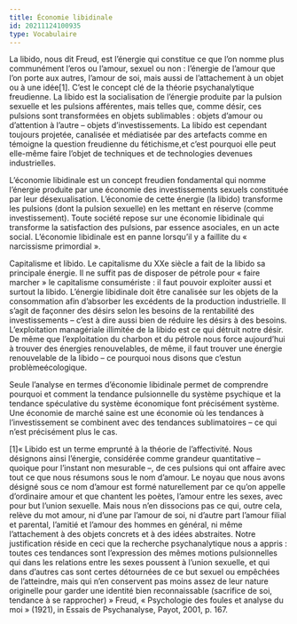 ```yaml
---
title: Économie libidinale
id: 20211124100935
type: Vocabulaire
---
```


La libido, nous dit Freud, est l’énergie qui constitue ce que l’on nomme plus communément l’eros ou l’amour, sexuel ou non : l’énergie de l’amour que l’on porte aux autres, l’amour de soi, mais aussi de l’attachement à un objet ou à une idée[1]. C’est le concept clé de la théorie psychanalytique freudienne. La libido est la socialisation de l’énergie produite par la pulsion sexuelle et les pulsions afférentes, mais telles que, comme désir, ces pulsions sont transformées en objets sublimables : objets d’amour ou d’attention à l’autre – objets d’investissements. La libido est cependant toujours projetée, canalisée et médiatisée par des artefacts comme en témoigne la question freudienne du fétichisme,et c’est pourquoi elle peut elle-même faire l’objet de techniques et de technologies devenues industrielles.

 

L’économie libidinale est un concept freudien fondamental qui nomme l’énergie produite par une économie des investissements sexuels constituée par leur désexualisation. L’économie de cette énergie (la libido) transforme les pulsions (dont la pulsion sexuelle) en les mettant en réserve (comme investissement). Toute société repose sur une économie libidinale qui transforme la satisfaction des pulsions, par essence asociales, en un acte social. L’économie libidinale est en panne lorsqu’il y a faillite du « narcissisme primordial ».

 

Capitalisme et libido. Le capitalisme du XXe siècle a fait de la libido sa principale énergie. Il ne suffit pas de disposer de pétrole pour « faire marcher » le capitalisme consumériste : il faut pouvoir exploiter aussi et surtout la libido. L’énergie libidinale doit être canalisée sur les objets de la consommation afin d’absorber les excédents de la production industrielle. Il s’agit de façonner des désirs selon les besoins de la rentabilité des investissements – c’est à dire aussi bien de réduire les désirs à des besoins. L’exploitation managériale illimitée de la libido est ce qui détruit notre désir. De même que l’exploitation du charbon et du pétrole nous force aujourd’hui à trouver des énergies renouvelables, de même, il faut trouver une énergie renouvelable de la libido – ce pourquoi nous disons que c’estun problèmeécologique.

 

Seule l’analyse en termes d’économie libidinale permet de comprendre pourquoi et comment la tendance pulsionnelle du système psychique et la tendance spéculative du système économique font précisément système. Une économie de marché saine est une économie où les tendances à l’investissement se combinent avec des tendances sublimatoires – ce qui n’est précisément plus le cas.

 



[1]« Libido est un terme emprunté à la théorie de l’affectivité. Nous désignons ainsi l’énergie, considérée comme grandeur quantitative – quoique pour l’instant non mesurable –, de ces pulsions qui ont affaire avec tout ce que nous résumons sous le nom d’amour. Le noyau que nous avons désigné sous ce nom d’amour est formé naturellement par ce qu’on appelle d’ordinaire amour et que chantent les poètes, l’amour entre les sexes, avec pour but l’union sexuelle. Mais nous n’en dissocions pas ce qui, outre cela, relève du mot amour, ni d’une par l’amour de soi, ni d’autre part l’amour filial et parental, l’amitié et l’amour des hommes en général, ni même l’attachement à des objets concrets et à des idées abstraites. Notre justification réside en ceci que la recherche psychanalytique nous a appris : toutes ces tendances sont l’expression des mêmes motions pulsionnelles qui dans les relations entre les sexes poussent à l’union sexuelle, et qui dans d’autres cas sont certes détournées de ce but sexuel ou empêchées de l’atteindre, mais qui n’en conservent pas moins assez de leur nature originelle pour garder une identité bien reconnaissable (sacrifice de soi, tendance à se rapprocher) » Freud, « Psychologie des foules et analyse du moi » (1921), in Essais de Psychanalyse, Payot, 2001, p. 167.